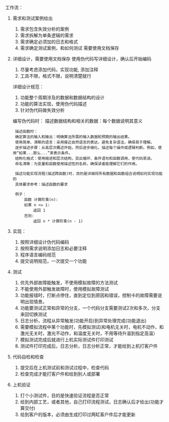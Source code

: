工作流：
1. 需求和测试案例给出
	1. 需求包含失效分析的案例
	2. 需求拆解为单条逻辑的需求
	3. 需求确定必须加的日志和格式
	4. 需求确定测试案例，和如何测试
	需要使用文档保存

2. 详细设计，需要使用文档保存
	使用伪代码写详细设计，确认后开始编码
	1. 尽量考虑添加代码，实现功能, 添加注释
	2. 工具不限，格式不限，说明清楚就行

	详细设计规范：
	1. 功能整个周期涉及的数据和数据结构的设计
	2. 功能的算法实现，使用伪代码描述
	3. 针对伪代码做失效分析
	
	编写伪代码时：
		描述数据结构和相关的数据：每个数据说明其意义
		
		描述函数时：
		确定算法的输入和输出：明确算法所需的输入数据和预期的输出结果。
		使用简单、清晰的语言：采用接近自然语言的表达，避免复杂语法，确保易于理解。
		逐步描述步骤：从高层次概述开始，然后逐步细化，描述每个操作或逻辑判断。例如，使用“如果...那么...”来表示条件。
		结构化格式：使用缩进和层次结构，突出循环、条件语句和函数调用，使代码易读。
		命名清晰：为变量和函数使用描述性的名称，确保读者能理解它们的作用。
		
		描述功能实现流程(描述跨函数)时，目的是详细将所有数据和函数组合说明如何实现功能的
		具体要求参考：描述函数的要求
		
		例子：
			函数 计算阶乘(n):
			如果 n <= 1:
				返回 1
			否则:
				返回 n * 计算阶乘(n - 1)

3. 实现：
	1. 按照详细设计伪代码编码
	2. 按照需求说明添加日志和必要注释
	3. 程序语言编码规范
	4. 提交说明规范，一次提交一个功能

4. 测试
	1. 优先外部故障能触发，不使用模拟故障的方法测试
	2. 不能使用外部触发故障时，使用模拟故障测试
	3. 功能报错时，打断点停住，直到定位到原因和错误，控制卡的故障需要说明出现情景。
	4. 功能要测试正常和异常的分支，一个代码分支需要测试2次和多次，分支来回切换测试
	4. 日志分析，流程从异常触发(功能开启)到异常处理完成(功能退出)
	5. 需要模拟流程中某个功能时，先模拟测试(和电机无关时，电机不动作，和激光无关时，激光不动作，和温度无关时，不用等待升温到指定高温）
	6. 模拟测试完成后就进行上机实际测试件打印测试
	7. 测试件打印完成后，日志分析，日志分析正常，才能给到上机打客户件

5. 代码自检和检查
	1. 提交后在上机测试前和测试过程中，检查代码
	2. 检查完成才能打客户件和给到别人或部署

6. 上机验证
	1. 打个小测试件，目的是快速验证流程是否正常
	2. 给到内部工艺，或者其他，自己打印流程测试，日志确认后才给出(功能才算交付)
	3. 给到客户的版本，必须由生成打印过两缸客户件后才能更新